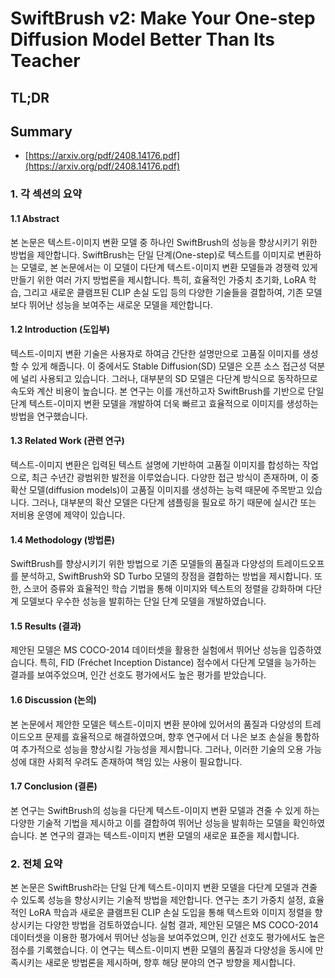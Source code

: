 # SwiftBrush v2: Make Your One-step Diffusion Model Better Than Its Teacher
## TL;DR
## Summary
- [https://arxiv.org/pdf/2408.14176.pdf](https://arxiv.org/pdf/2408.14176.pdf)

### 1. 각 섹션의 요약

#### 1.1 Abstract
본 논문은 텍스트-이미지 변환 모델 중 하나인 SwiftBrush의 성능을 향상시키기 위한 방법을 제안합니다. SwiftBrush는 단일 단계(One-step)로 텍스트를 이미지로 변환하는 모델로, 본 논문에서는 이 모델이 다단계 텍스트-이미지 변환 모델들과 경쟁력 있게 만들기 위한 여러 가지 방법론을 제시합니다. 특히, 효율적인 가중치 초기화, LoRA 학습, 그리고 새로운 클램프된 CLIP 손실 도입 등의 다양한 기술들을 결합하여, 기존 모델보다 뛰어난 성능을 보여주는 새로운 모델을 제안합니다.

#### 1.2 Introduction (도입부)
텍스트-이미지 변환 기술은 사용자로 하여금 간단한 설명만으로 고품질 이미지를 생성할 수 있게 해줍니다. 이 중에서도 Stable Diffusion(SD) 모델은 오픈 소스 접근성 덕분에 널리 사용되고 있습니다. 그러나, 대부분의 SD 모델은 다단계 방식으로 동작하므로 속도와 계산 비용이 높습니다. 본 연구는 이를 개선하고자 SwiftBrush를 기반으로 단일 단계 텍스트-이미지 변환 모델을 개발하여 더욱 빠르고 효율적으로 이미지를 생성하는 방법을 연구했습니다.

#### 1.3 Related Work (관련 연구)
텍스트-이미지 변환은 입력된 텍스트 설명에 기반하여 고품질 이미지를 합성하는 작업으로, 최근 수년간 광범위한 발전을 이루었습니다. 다양한 접근 방식이 존재하며, 이 중 확산 모델(diffusion models)이 고품질 이미지를 생성하는 능력 때문에 주목받고 있습니다. 그러나, 대부분의 확산 모델은 다단계 샘플링을 필요로 하기 때문에 실시간 또는 저비용 운영에 제약이 있습니다.

#### 1.4 Methodology (방법론)
SwiftBrush를 향상시키기 위한 방법으로 기존 모델들의 품질과 다양성의 트레이드오프를 분석하고, SwiftBrush와 SD Turbo 모델의 장점을 결합하는 방법을 제시합니다. 또한, 스코어 증류와 효율적인 학습 기법을 통해 이미지와 텍스트의 정렬을 강화하며 다단계 모델보다 우수한 성능을 발휘하는 단일 단계 모델을 개발하였습니다.

#### 1.5 Results (결과)
제안된 모델은 MS COCO-2014 데이터셋을 활용한 실험에서 뛰어난 성능을 입증하였습니다. 특히, FID (Fréchet Inception Distance) 점수에서 다단계 모델을 능가하는 결과를 보여주었으며, 인간 선호도 평가에서도 높은 평가를 받았습니다.

#### 1.6 Discussion (논의)
본 논문에서 제안한 모델은 텍스트-이미지 변환 분야에 있어서의 품질과 다양성의 트레이드오프 문제를 효율적으로 해결하였으며, 향후 연구에서 더 나은 보조 손실을 통합하여 추가적으로 성능을 향상시킬 가능성을 제시합니다. 그러나, 이러한 기술의 오용 가능성에 대한 사회적 우려도 존재하여 책임 있는 사용이 필요합니다.

#### 1.7 Conclusion (결론)
본 연구는 SwiftBrush의 성능을 다단계 텍스트-이미지 변환 모델과 견줄 수 있게 하는 다양한 기술적 기법을 제시하고 이를 결합하여 뛰어난 성능을 발휘하는 모델을 확인하였습니다. 본 연구의 결과는 텍스트-이미지 변환 모델의 새로운 표준을 제시합니다.

### 2. 전체 요약
본 논문은 SwiftBrush라는 단일 단계 텍스트-이미지 변환 모델을 다단계 모델과 견줄 수 있도록 성능을 향상시키는 기술적 방법을 제안합니다. 연구는 초기 가중치 설정, 효율적인 LoRA 학습과 새로운 클램프된 CLIP 손실 도입을 통해 텍스트와 이미지 정렬을 향상시키는 다양한 방법을 검토하였습니다. 실험 결과, 제안된 모델은 MS COCO-2014 데이터셋을 이용한 평가에서 뛰어난 성능을 보여주었으며, 인간 선호도 평가에서도 높은 점수를 기록했습니다. 이 연구는 텍스트-이미지 변환 모델의 품질과 다양성을 동시에 만족시키는 새로운 방법론을 제시하며, 향후 해당 분야의 연구 방향을 제시합니다.